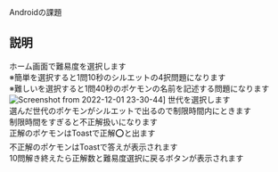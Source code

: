Androidの課題
## 説明
ホーム画面で難易度を選択します<br>
※簡単を選択すると1問10秒のシルエットの4択問題になります<br>
※難しいを選択すると1問40秒のポケモンの名前を記述する問題になります<br>
![Screenshot from 2022-12-01 23-30-44](https://user-images.githubusercontent.com/83270158/205084502-465f4164-134a-400b-8d09-f2e11b130eb6.png)]
世代を選択します<br>
選んだ世代のポケモンがシルエットで出るので制限時間内にときます<br>
制限時間をすぎると不正解扱いになります<br>
正解のポケモンはToastで正解⭕と出ます<br>
不正解のポケモンはToastで答えが表示されます<br>
10問解き終えたら正解数と難易度選択に戻るボタンが表示されます
